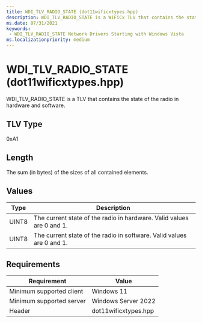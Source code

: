```yaml
---
title: WDI_TLV_RADIO_STATE (dot11wificxtypes.hpp)
description: WDI_TLV_RADIO_STATE is a WiFiCx TLV that contains the state of the radio in hardware and software.
ms.date: 07/31/2021
keywords:
 - WDI_TLV_RADIO_STATE Network Drivers Starting with Windows Vista
ms.localizationpriority: medium
---
```


# WDI\_TLV\_RADIO\_STATE (dot11wificxtypes.hpp)


WDI\_TLV\_RADIO\_STATE is a TLV that contains the state of the radio in hardware and software.

## TLV Type


0xA1

## Length


The sum (in bytes) of the sizes of all contained elements.

## Values


|Type|Description|
|--- |--- |
|UINT8|The current state of the radio in hardware. Valid values are 0 and 1.|
|UINT8|The current state of the radio in software. Valid values are 0 and 1.|

 

## Requirements

|Requirement|Value|
|--- |--- |
|Minimum supported client|Windows 11|
|Minimum supported server|Windows Server 2022|
|Header|dot11wificxtypes.hpp|

 

 




